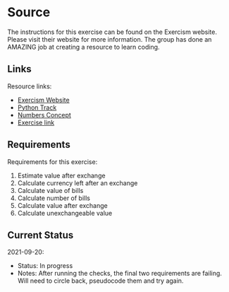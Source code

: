# Source

The instructions for this exercise can be found on the Exercism website. Please visit their website for more information. The group has done an AMAZING job at creating a resource to learn coding.

## Links

Resource links:

- [Exercism Website](https://exercism.org/)
- [Python Track](https://exercism.org/tracks/python)
- [Numbers Concept](https://exercism.org/tracks/python/concepts/numbers)
- [Exercise link](https://exercism.org/tracks/python/exercises/currency-exchange)

## Requirements

Requirements for this exercise:

1. Estimate value after exchange
2. Calculate currency left after an exchange
3. Calculate value of bills
4. Calculate number of bills
5. Calculate value after exchange
6. Calculate unexchangeable value

## Current Status

2021-09-20:

- Status: In progress
- Notes: After running the checks, the final two requirements are failing. Will need to circle back, pseudocode them and try again.
